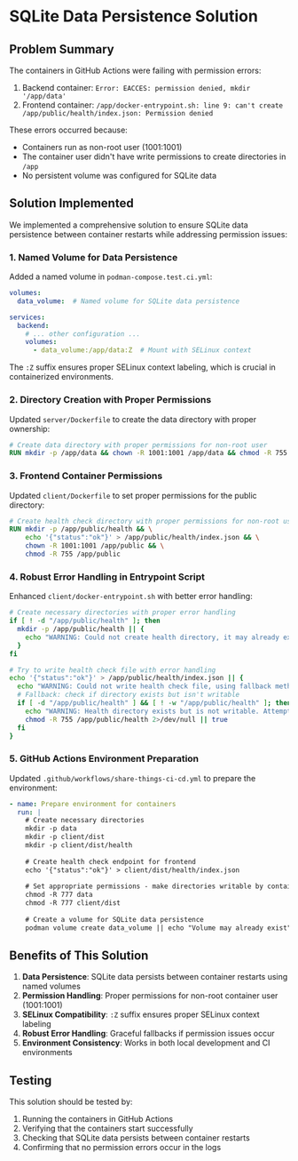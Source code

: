 # SQLite Data Persistence Solution

## Problem Summary

The containers in GitHub Actions were failing with permission errors:

1. Backend container: `Error: EACCES: permission denied, mkdir '/app/data'`
2. Frontend container: `/app/docker-entrypoint.sh: line 9: can't create /app/public/health/index.json: Permission denied`

These errors occurred because:
- Containers run as non-root user (1001:1001)
- The container user didn't have write permissions to create directories in `/app`
- No persistent volume was configured for SQLite data

## Solution Implemented

We implemented a comprehensive solution to ensure SQLite data persistence between container restarts while addressing permission issues:

### 1. Named Volume for Data Persistence

Added a named volume in `podman-compose.test.ci.yml`:

```yaml
volumes:
  data_volume:  # Named volume for SQLite data persistence

services:
  backend:
    # ... other configuration ...
    volumes:
      - data_volume:/app/data:Z  # Mount with SELinux context
```

The `:Z` suffix ensures proper SELinux context labeling, which is crucial in containerized environments.

### 2. Directory Creation with Proper Permissions

Updated `server/Dockerfile` to create the data directory with proper ownership:

```dockerfile
# Create data directory with proper permissions for non-root user
RUN mkdir -p /app/data && chown -R 1001:1001 /app/data && chmod -R 755 /app/data
```

### 3. Frontend Container Permissions

Updated `client/Dockerfile` to set proper permissions for the public directory:

```dockerfile
# Create health check directory with proper permissions for non-root user
RUN mkdir -p /app/public/health && \
    echo '{"status":"ok"}' > /app/public/health/index.json && \
    chown -R 1001:1001 /app/public && \
    chmod -R 755 /app/public
```

### 4. Robust Error Handling in Entrypoint Script

Enhanced `client/docker-entrypoint.sh` with better error handling:

```bash
# Create necessary directories with proper error handling
if [ ! -d "/app/public/health" ]; then
  mkdir -p /app/public/health || {
    echo "WARNING: Could not create health directory, it may already exist or permissions issue"
  }
fi

# Try to write health check file with error handling
echo '{"status":"ok"}' > /app/public/health/index.json || {
  echo "WARNING: Could not write health check file, using fallback method"
  # Fallback: check if directory exists but isn't writable
  if [ -d "/app/public/health" ] && [ ! -w "/app/public/health" ]; then
    echo "WARNING: Health directory exists but is not writable. Attempting to fix permissions."
    chmod -R 755 /app/public/health 2>/dev/null || true
  fi
}
```

### 5. GitHub Actions Environment Preparation

Updated `.github/workflows/share-things-ci-cd.yml` to prepare the environment:

```yaml
- name: Prepare environment for containers
  run: |
    # Create necessary directories
    mkdir -p data
    mkdir -p client/dist
    mkdir -p client/dist/health
    
    # Create health check endpoint for frontend
    echo '{"status":"ok"}' > client/dist/health/index.json
    
    # Set appropriate permissions - make directories writable by container user (1001:1001)
    chmod -R 777 data
    chmod -R 777 client/dist
    
    # Create a volume for SQLite data persistence
    podman volume create data_volume || echo "Volume may already exist"
```

## Benefits of This Solution

1. **Data Persistence**: SQLite data persists between container restarts using named volumes
2. **Permission Handling**: Proper permissions for non-root container user (1001:1001)
3. **SELinux Compatibility**: `:Z` suffix ensures proper SELinux context labeling
4. **Robust Error Handling**: Graceful fallbacks if permission issues occur
5. **Environment Consistency**: Works in both local development and CI environments

## Testing

This solution should be tested by:

1. Running the containers in GitHub Actions
2. Verifying that the containers start successfully
3. Checking that SQLite data persists between container restarts
4. Confirming that no permission errors occur in the logs